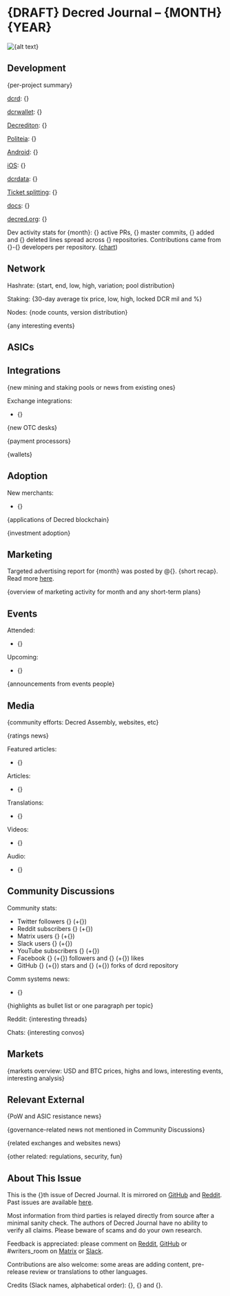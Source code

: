 # {DRAFT} Decred Journal – {MONTH} {YEAR}

![{alt text}](../img/{file.jpg} "{hover text}")

## Development

{per-project summary}

[dcrd](https://github.com/decred/dcrd): {}

[dcrwallet](https://github.com/decred/dcrwallet): {}

[Decrediton](https://github.com/decred/decrediton): {}

[Politeia](https://github.com/decred/politeia): {}

[Android](https://github.com/decred/dcrandroid): {}

[iOS](https://github.com/raedahgroup/dcrios): {}

[dcrdata](https://github.com/decred/dcrdata): {}

[Ticket splitting](https://github.com/matheusd/dcr-split-ticket-matcher): {}

[docs](https://github.com/decred/dcrdocs): {}

[decred.org](https://github.com/decred/dcrweb): {}

Dev activity stats for {month}: {} active PRs, {} master commits, {} added and {} deleted lines spread across {} repositories. Contributions came from {}-{} developers per repository. ([chart]({}))

## Network

Hashrate: {start, end, low, high, variation; pool distribution}

Staking: {30-day average tix price, low, high, locked DCR mil and %}

Nodes: {node counts, version distribution}

{any interesting events}

## ASICs

## Integrations

{new mining and staking pools or news from existing ones}

Exchange integrations:

* {}

{new OTC desks}

{payment processors}

{wallets}

## Adoption

New merchants:

* {}

{applications of Decred blockchain}

{investment adoption}

## Marketing

Targeted advertising report for {month} was posted by @{}. {short recap}. Read more [here]({link}).

{overview of marketing activity for month and any short-term plans}

## Events

Attended:

* {}

Upcoming:

* {}

{announcements from events people}

## Media

{community efforts: Decred Assembly, websites, etc}

{ratings news}

Featured articles:

* {}

Articles:

* {}

Translations:

* {}

Videos:

* {}

Audio:

* {}

## Community Discussions

Community stats:

* Twitter followers {} (+{})
* Reddit subscribers {} (+{})
* Matrix users {} (+{})
* Slack users {} (+{})
* YouTube subscribers {} (+{})
* Facebook {} (+{}) followers and {} (+{}) likes
* GitHub {} (+{}) stars and {} (+{}) forks of dcrd repository

Comm systems news:

* {}

{highlights as bullet list or one paragraph per topic}

Reddit: {interesting threads}

Chats: {interesting convos}

## Markets

{markets overview: USD and BTC prices, highs and lows, interesting events, interesting analysis}

## Relevant External

{PoW and ASIC resistance news}

{governance-related news not mentioned in Community Discussions}

{related exchanges and websites news}

{other related: regulations, security, fun}

## About This Issue

This is the {}th issue of Decred Journal. It is mirrored on [GitHub]({}) and [Reddit]({}). Past issues are available [here](https://xaur.github.io/decred-news/).

Most information from third parties is relayed directly from source after a minimal sanity check. The authors of Decred Journal have no ability to verify all claims. Please beware of scams and do your own research.

Feedback is appreciated: please comment on [Reddit]({}), [GitHub](https://github.com/xaur/decred-news/issues) or #writers_room on [Matrix](https://riot.im/app/#/room/!lbzTjhzNbIaDbuAxkS:decred.org) or [Slack](https://decred.slack.com/messages/C9HC2NVTM/).

Contributions are also welcome: some areas are adding content, pre-release review or translations to other languages.

Credits (Slack names, alphabetical order): {}, {} and {}.
